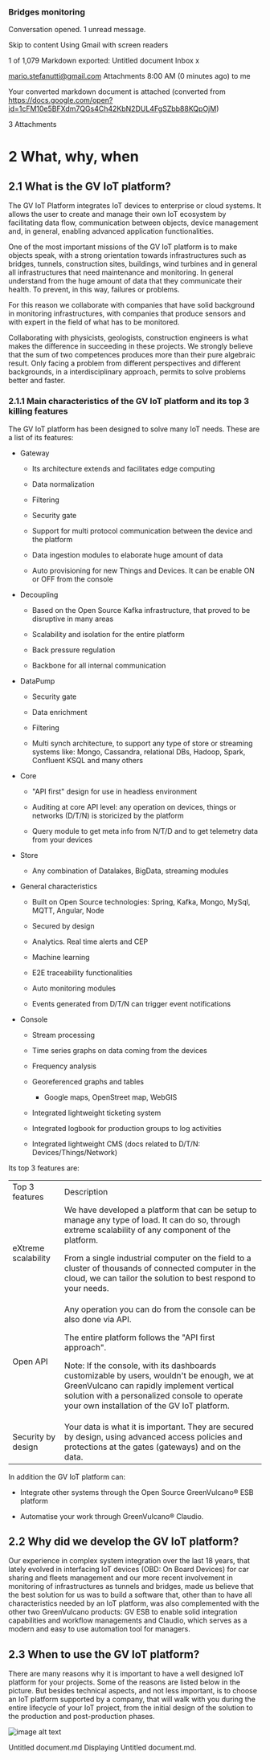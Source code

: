 ### Bridges monitoring


Conversation opened. 1 unread message.

Skip to content
Using Gmail with screen readers

1 of 1,079
Markdown exported: Untitled document
Inbox
x

mario.stefanutti@gmail.com
Attachments
8:00 AM (0 minutes ago)
to me

Your converted markdown document is attached (converted from  
https://docs.google.com/open?id=1cFM10e5BFXdm7QGs4Ch42KbN2DUL4FgSZbb88KQpOjM)

3 Attachments

# **2 What, why, when**

## 2.1 What is the GV IoT platform?

The GV IoT Platform integrates IoT devices to enterprise or cloud systems. It allows the user to create and manage their own IoT ecosystem by facilitating data flow, communication between objects, device management and, in general, enabling advanced application functionalities.

One of the most important missions of the GV IoT platform is to make objects speak, with a strong orientation towards infrastructures such as bridges, tunnels, construction sites, buildings, wind turbines and in general all infrastructures that need maintenance and monitoring. In general understand from the huge amount of data that they communicate their health. To prevent, in this way, failures or problems.

For this reason we collaborate with companies that have solid background in monitoring infrastructures, with companies that produce sensors and with expert in the field of what has to be monitored.

Collaborating with physicists, geologists, construction engineers is what makes the difference in succeeding in these projects. We strongly believe that the sum of two competences produces more than their pure algebraic result. Only facing a problem from different perspectives and different backgrounds, in a interdisciplinary approach, permits to solve problems better and faster. 

### 2.1.1 Main characteristics of the GV IoT platform and its top 3 killing features

The GV IoT platform has been designed to solve many IoT needs. These are a list of its features:

* Gateway

    * Its architecture extends and facilitates edge computing

    * Data normalization

    * Filtering

    * Security gate

    * Support for multi protocol communication between the device and the platform

    * Data ingestion modules to elaborate huge amount of data

    * Auto provisioning for new Things and Devices. It can be enable ON or OFF from the console

* Decoupling

    * Based on the Open Source Kafka infrastructure, that proved to be disruptive in many areas

    * Scalability and isolation for the entire platform

    * Back pressure regulation

    * Backbone for all internal communication

* DataPump

    * Security gate

    * Data enrichment

    * Filtering

    * Multi synch architecture, to support any type of store or streaming systems like: Mongo, Cassandra, relational DBs, Hadoop, Spark, Confluent KSQL and many others

* Core

    * "API first" design for use in headless environment

    * Auditing at core API level: any operation on devices, things or networks (D/T/N) is storicized by the platform

    * Query module to get meta info from N/T/D and to get telemetry data from your devices

* Store

    * Any combination of Datalakes, BigData, streaming modules

* General characteristics

    * Built on Open Source technologies: Spring, Kafka, Mongo, MySql, MQTT, Angular, Node

    * Secured by design

    * Analytics. Real time alerts and CEP

    * Machine learning

    * E2E traceability functionalities

    * Auto monitoring modules

    * Events generated from D/T/N can trigger event notifications

* Console

    * Stream processing

    * Time series graphs on data coming from the devices

    * Frequency analysis

    * Georeferenced graphs and tables

        * Google maps, OpenStreet map, WebGIS

    * Integrated lightweight ticketing system

    * Integrated logbook for production groups to log activities

    * Integrated lightweight CMS (docs related to D/T/N: Devices/Things/Network)

Its top 3 features are:

<table>
  <tr>
    <td>Top 3 features</td>
    <td>Description</td>
  </tr>
  <tr>
    <td>eXtreme scalability</td>
    <td>We have developed a platform that can be setup to manage any type of load. It can do so, through extreme scalability of any component of the platform.

From a single industrial computer on the field to a cluster of thousands of connected computer in the cloud, we can tailor the solution to best respond to your needs.</td>
  </tr>
  <tr>
    <td>Open API</td>
    <td>Any operation you can do from the console can be also done via API.

The entire platform follows the "API first approach".

Note: If the console, with its dashboards customizable by users, wouldn't be enough, we at GreenVulcano can rapidly implement vertical solution with a personalized console to operate your own installation of the GV IoT platform.</td>
  </tr>
  <tr>
    <td>Security by design</td>
    <td>Your data is what it is important. They are secured by design, using advanced access policies and protections at the gates (gateways) and on the data.</td>
  </tr>
</table>


In addition the GV IoT platform can:

* Integrate other systems through the Open Source GreenVulcano® ESB platform

* Automatise your work through GreenVulcano® Claudio.

## 2.2 Why did we develop the GV IoT platform?

Our experience in complex system integration over the last 18 years, that lately evolved in interfacing IoT devices (OBD: On Board Devices) for car sharing and fleets management and our more recent involvement in monitoring of infrastructures as tunnels and bridges, made us believe that the best solution for us was to build a software that, other than to have all characteristics needed by an IoT platform, was also complemented with the other two GreenVulcano products: GV ESB to enable solid integration capabilities and workflow managements and Claudio, which serves as a modern and easy to use automation tool for managers.

## 2.3 When to use the GV IoT platform?

There are many reasons why it is important to have a well designed IoT platform for your projects. Some of the reasons are listed below in the picture. But besides technical aspects, and not less important, is to choose an IoT platform supported by a company, that will walk with you during the entire lifecycle of your IoT project, from the initial design of the solution to the production and post-production phases.

![image alt text](image_0.png)

Untitled document.md
Displaying Untitled document.md.